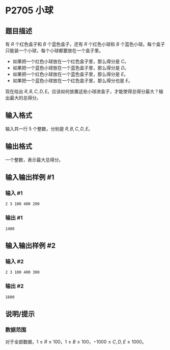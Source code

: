 # P2705 小球

## 题目描述

有 $R$ 个红色盒子和 $B$ 个蓝色盒子，还有 $R$ 个红色小球和 $B$ 个蓝色小球。每个盒子只能装一个小球，每个小球都要放在一个盒子里。

- 如果把一个红色小球放在一个红色盒子里，那么得分是 $C$。
- 如果把一个蓝色小球放在一个蓝色盒子里，那么得分是 $D$。
- 如果把一个红色小球放在一个蓝色盒子里，那么得分是 $E$。
- 如果把一个蓝色小球放在一个红色盒子里，那么得分也是 $E$。

现在给出 $R,B,C,D,E$。应该如何放置这些小球进盒子，才能使得总得分最大？输出最大的总得分。

## 输入格式

输入共一行 $5$ 个整数，分别是 $R,B,C,D,E$。

## 输出格式

一个整数，表示最大总得分。

## 输入输出样例 #1

### 输入 #1

```
2 3 100 400 200
```

### 输出 #1

```
1400
```

## 输入输出样例 #2

### 输入 #2

```
2 3 100 400 300
```

### 输出 #2

```
1600
```

## 说明/提示

### 数据范围

对于全部数据，$1 \le R \le 100$，$1 \le B \le 100$，$-1000 \le C,D,E \le 1000$。
